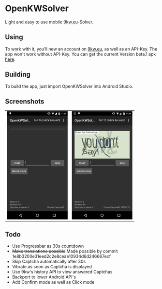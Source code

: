 OpenKWSolver
============

Light and easy to use mobile [9kw.eu](http://www.9kw.eu/)-Solver.

Using
-----
To work with it, you'll new an account on [9kw.eu](http://www.9kw.eu/), as well as an API-Key.
The app won't work without API-Key. You can get the current Version beta.1 apk [here](https://github.com/dotWee/OpenKWSolver/releases/download/beta.1/app-release.apk).

Building
--------

To build the app, just import OpenKWSolver into Android Studio.

Screenshots
-----------

<table sytle="border: 0px;">
<tr>
<td><img width="200px" src="Screenshot1.png" /></td>
<td><img width="200px" src="Screenshot2.png" /></td>
</tr>
</table>

Todo
----

+ Use Progressbar as 30s countdown
+ <del>Make translations possible</del> Made possible by commit 1e8b3200e31eed2c2e8ceae10934d6d246667ecf
+ Skip Captcha automatically after 30s
+ Vibrate as soon as Captcha is displayed
+ Use 9kw's history API to view answered Captchas
+ Backport to lower Android API's
+ Add Confirm mode as well as Click mode
